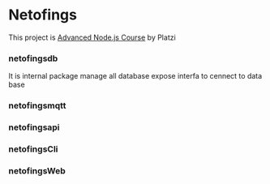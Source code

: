 # Netofings

This project is [Advanced Node.js Course](https://platzi.com/clases/nodejs/) by Platzi

### netofingsdb

It is internal package manage all database expose interfa to cennect to data base 

### netofingsmqtt

### netofingsapi

### netofingsCli

### netofingsWeb